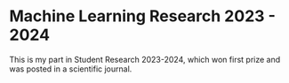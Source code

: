 # Machine Learning Research 2023 - 2024
This is my part in Student Research 2023-2024, which won first prize and was posted in a scientific journal.
